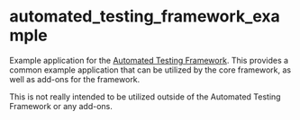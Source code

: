 # automated_testing_framework_example

Example application for the [Automated Testing Framework](https://pub.dev/packages/automated_testing_framework).  This provides a common example application that can be utilized by the core framework, as well as add-ons for the framework.

This is not really intended to be utilized outside of the Automated Testing Framework or any add-ons.